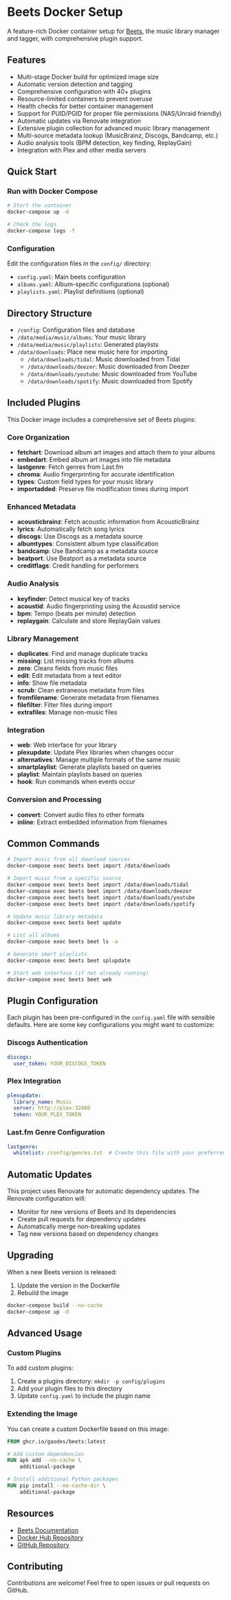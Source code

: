# Beets Docker Setup

A feature-rich Docker container setup for [Beets](https://beets.io/), the music library manager and tagger, with comprehensive plugin support.

## Features

- Multi-stage Docker build for optimized image size
- Automatic version detection and tagging
- Comprehensive configuration with 40+ plugins
- Resource-limited containers to prevent overuse
- Health checks for better container management
- Support for PUID/PGID for proper file permissions (NAS/Unraid friendly)
- Automatic updates via Renovate integration
- Extensive plugin collection for advanced music library management
- Multi-source metadata lookup (MusicBrainz, Discogs, Bandcamp, etc.)
- Audio analysis tools (BPM detection, key finding, ReplayGain)
- Integration with Plex and other media servers

## Quick Start

### Run with Docker Compose

```bash
# Start the container
docker-compose up -d

# Check the logs
docker-compose logs -f
```

### Configuration

Edit the configuration files in the `config/` directory:

- `config.yaml`: Main beets configuration
- `albums.yaml`: Album-specific configurations (optional)
- `playlists.yaml`: Playlist definitions (optional)

## Directory Structure

- `/config`: Configuration files and database
- `/data/media/music/albums`: Your music library
- `/data/media/music/playlists`: Generated playlists
- `/data/downloads`: Place new music here for importing
  - `/data/downloads/tidal`: Music downloaded from Tidal
  - `/data/downloads/deezer`: Music downloaded from Deezer
  - `/data/downloads/youtube`: Music downloaded from YouTube
  - `/data/downloads/spotify`: Music downloaded from Spotify

## Included Plugins

This Docker image includes a comprehensive set of Beets plugins:

### Core Organization
- **fetchart**: Download album art images and attach them to your albums
- **embedart**: Embed album art images into file metadata
- **lastgenre**: Fetch genres from Last.fm
- **chroma**: Audio fingerprinting for accurate identification
- **types**: Custom field types for your music library
- **importadded**: Preserve file modification times during import

### Enhanced Metadata
- **acousticbrainz**: Fetch acoustic information from AcousticBrainz
- **lyrics**: Automatically fetch song lyrics
- **discogs**: Use Discogs as a metadata source
- **albumtypes**: Consistent album type classification
- **bandcamp**: Use Bandcamp as a metadata source
- **beatport**: Use Beatport as a metadata source
- **creditflags**: Credit handling for performers

### Audio Analysis
- **keyfinder**: Detect musical key of tracks
- **acoustid**: Audio fingerprinting using the Acoustid service
- **bpm**: Tempo (beats per minute) detection
- **replaygain**: Calculate and store ReplayGain values

### Library Management
- **duplicates**: Find and manage duplicate tracks
- **missing**: List missing tracks from albums
- **zero**: Cleans fields from music files
- **edit**: Edit metadata from a text editor
- **info**: Show file metadata
- **scrub**: Clean extraneous metadata from files
- **fromfilename**: Generate metadata from filenames
- **filefilter**: Filter files during import
- **extrafiles**: Manage non-music files

### Integration
- **web**: Web interface for your library
- **plexupdate**: Update Plex libraries when changes occur
- **alternatives**: Manage multiple formats of the same music
- **smartplaylist**: Generate playlists based on queries
- **playlist**: Maintain playlists based on queries
- **hook**: Run commands when events occur

### Conversion and Processing
- **convert**: Convert audio files to other formats
- **inline**: Extract embedded information from filenames

## Common Commands

```bash
# Import music from all download sources
docker-compose exec beets beet import /data/downloads

# Import music from a specific source
docker-compose exec beets beet import /data/downloads/tidal
docker-compose exec beets beet import /data/downloads/deezer
docker-compose exec beets beet import /data/downloads/youtube
docker-compose exec beets beet import /data/downloads/spotify

# Update music library metadata
docker-compose exec beets beet update

# List all albums
docker-compose exec beets beet ls -a

# Generate smart playlists
docker-compose exec beets beet splupdate

# Start web interface (if not already running)
docker-compose exec beets beet web
```

## Plugin Configuration

Each plugin has been pre-configured in the `config.yaml` file with sensible defaults. Here are some key configurations you might want to customize:

### Discogs Authentication
```yaml
discogs:
  user_token: YOUR_DISCOGS_TOKEN
```

### Plex Integration
```yaml
plexupdate:
  library_name: Music
  server: http://plex:32400
  token: YOUR_PLEX_TOKEN
```

### Last.fm Genre Configuration
```yaml
lastgenre:
  whitelist: /config/genres.txt  # Create this file with your preferred genres
```

## Automatic Updates

This project uses Renovate for automatic dependency updates. The Renovate configuration will:

- Monitor for new versions of Beets and its dependencies
- Create pull requests for dependency updates
- Automatically merge non-breaking updates
- Tag new versions based on dependency changes

## Upgrading

When a new Beets version is released:

1. Update the version in the Dockerfile
2. Rebuild the image

```bash
docker-compose build --no-cache
docker-compose up -d
```

## Advanced Usage

### Custom Plugins

To add custom plugins:

1. Create a plugins directory: `mkdir -p config/plugins`
2. Add your plugin files to this directory
3. Update `config.yaml` to include the plugin name

### Extending the Image

You can create a custom Dockerfile based on this image:

```dockerfile
FROM ghcr.io/gaodes/beets:latest

# Add custom dependencies
RUN apk add --no-cache \
    additional-package

# Install additional Python packages
RUN pip install --no-cache-dir \
    additional-package
```

## Resources

- [Beets Documentation](https://beets.readthedocs.io/)
- [Docker Hub Repository](https://hub.docker.com/r/gaodes/beets)
- [GitHub Repository](https://github.com/gaodes/beets)

## Contributing

Contributions are welcome! Feel free to open issues or pull requests on GitHub.